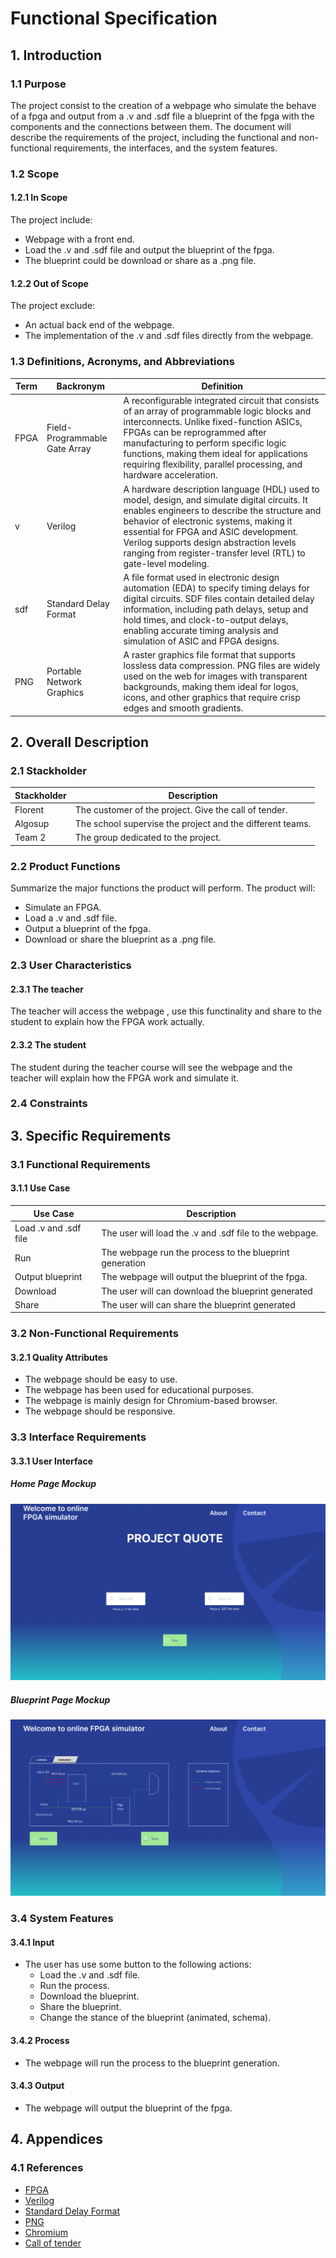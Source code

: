 # Functional Specification

## 1. Introduction
### 1.1 Purpose

The project consist to the creation of a webpage who simulate the behave of a fpga and output from a .v and .sdf file a blueprint of the fpga with the components and the connections between them. The document will describe the requirements of the project, including the functional and non-functional requirements, the interfaces, and the system features.

### 1.2 Scope
 
#### 1.2.1 In Scope
The project include:
- Webpage with a front end.
- Load the .v and .sdf file and output the blueprint of the fpga.
- The blueprint could be download or share as a .png file.

#### 1.2.2 Out of Scope
The project exclude:
- An actual back end of the webpage.
- The implementation of the .v and .sdf files directly from the webpage.


### 1.3 Definitions, Acronyms, and Abbreviations

| Term | Backronym   | Definition |
| --- | --- | --- |
| FPGA | Field-Programmable Gate Array | A reconfigurable integrated circuit that consists of an array of programmable logic blocks and interconnects. Unlike fixed-function ASICs, FPGAs can be reprogrammed after manufacturing to perform specific logic functions, making them ideal for applications requiring flexibility, parallel processing, and hardware acceleration. |
| v | Verilog|A hardware description language (HDL) used to model, design, and simulate digital circuits. It enables engineers to describe the structure and behavior of electronic systems, making it essential for FPGA and ASIC development. Verilog supports design abstraction levels ranging from register-transfer level (RTL) to gate-level modeling.|
| sdf | Standard Delay Format  |A file format used in electronic design automation (EDA) to specify timing delays for digital circuits. SDF files contain detailed delay information, including path delays, setup and hold times, and clock-to-output delays, enabling accurate timing analysis and simulation of ASIC and FPGA designs.|
| PNG | Portable Network Graphics | A raster graphics file format that supports lossless data compression. PNG files are widely used on the web for images with transparent backgrounds, making them ideal for logos, icons, and other graphics that require crisp edges and smooth gradients.|

## 2. Overall Description
### 2.1 Stackholder

| Stackholder | Description |
| --- | --- |
| Florent | The customer of the project. Give the call of tender. |
| Algosup | The school supervise the project and the different teams. |
| Team 2 | The group dedicated to the project. |



### 2.2 Product Functions
Summarize the major functions the product will perform.
The product will:
- Simulate an FPGA.
- Load a .v and .sdf file.
- Output a blueprint of the fpga.
- Download or share the blueprint as a .png file.



### 2.3 User Characteristics

#### 2.3.1 The teacher
The teacher will access the webpage , use this functinality and share to the student to explain how the FPGA work actually.

#### 2.3.2 The student
The student during the teacher course will see the webpage and the teacher will explain how the FPGA work and simulate it.

### 2.4 Constraints

## 3. Specific Requirements
### 3.1 Functional Requirements

#### 3.1.1 Use Case
| Use Case | Description |
| --- | --- |
| Load .v and .sdf file | The user will load the .v and .sdf file to the webpage. |
|Run| The webpage run the process to the blueprint generation |
| Output blueprint | The webpage will output the blueprint of the fpga. |
| Download| The user will can download the blueprint generated |
| Share | The user will can share the blueprint generated |

### 3.2 Non-Functional Requirements
#### 3.2.1 Quality Attributes
- The webpage should be easy to use.
- The webpage has been used for educational purposes.
- The webpage is mainly design for Chromium-based browser.
- The webpage should be responsive.

### 3.3 Interface Requirements

#### 3.3.1 User Interface

##### Home Page Mockup
![Home Page](./Images/Functional/home-page.png)

##### Blueprint Page Mockup
![blueprint](./Images/Functional/blueprint-page.png)


### 3.4 System Features

#### 3.4.1 Input
- The user has use some button to the following actions:
  - Load the .v and .sdf file.
  - Run the process.
  - Download the blueprint.
  - Share the blueprint.
  - Change the stance of the blueprint (animated, schema).

#### 3.4.2 Process
- The webpage will run the process to the blueprint generation.

#### 3.4.3 Output
- The webpage will output the blueprint of the fpga.

## 4. Appendices

### 4.1 References

- [FPGA](https://en.wikipedia.org/wiki/Field-programmable_gate_array)
- [Verilog](https://en.wikipedia.org/wiki/Verilog)
- [Standard Delay Format](https://en.wikipedia.org/wiki/Standard_Delay_Format)
- [PNG](https://en.wikipedia.org/wiki/Portable_Network_Graphics)
- [Chromium](https://www.chromium.org/Home)
- [Call of tender](https://github.com/LeFl0w/ALGOSUP_POC)


